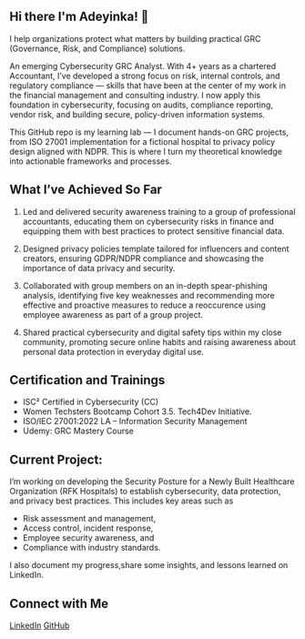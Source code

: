 ## Hi there I'm Adeyinka! 👋 
I help organizations protect what matters by building practical GRC (Governance, Risk, and Compliance) solutions.

An emerging Cybersecurity GRC Analyst. With 4+ years as a chartered Accountant, I’ve developed a strong focus on risk, internal controls, and regulatory compliance — skills that have been at the center of my work in the financial management and consulting industry. I now apply this foundation in cybersecurity, focusing on audits, compliance reporting, vendor risk, and building secure, policy-driven information systems.

This GitHub repo is my learning lab — I document hands-on GRC projects, from ISO 27001 implementation for a fictional hospital to privacy policy design aligned with NDPR. This is where I turn my theoretical knowledge into actionable frameworks and processes.

## What I’ve Achieved So Far

1. Led and delivered security awareness training to a group of professional accountants, educating them on cybersecurity risks in finance and equipping them with best practices to protect sensitive financial data.

2. Designed privacy policies template tailored for influencers and content creators, ensuring GDPR/NDPR compliance and showcasing the importance of data privacy and security.

3. Collaborated with group members on an in-depth spear-phishing analysis, identifying five key weaknesses and recommending more effective and proactive measures to reduce a reoccurence using employee awareness as part of a group project.

4. Shared practical cybersecurity and digital safety tips within my close community, promoting secure online habits and raising awareness about personal data protection in everyday digital use.

## Certification and Trainings
- ISC² Certified in Cybersecurity (CC)
- Women Techsters Bootcamp Cohort 3.5. Tech4Dev Initiative.
- ISO/IEC 27001:2022 LA – Information Security Management
- Udemy: GRC Mastery Course


## Current Project:
I’m working on developing the Security Posture for a Newly Built Healthcare Organization (RFK Hospitals) to establish cybersecurity, data protection, and privacy best practices. This includes key areas such as 
- Risk assessment and management,
- Access control, incident response,
- Employee security awareness, and
- Compliance with industry standards.
  

I also document my progress,share some insights, and lessons learned on LinkedIn.

## Connect with Me
[LinkedIn](https://www.linkedin.com/in/adeyinka-y%C3%ADm%C3%ADk%C3%A1-ogundele-aca-38463a15b/)
[GitHub](https://github.com/AdeyimikaGRC)



